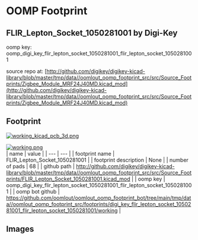 # OOMP Footprint  
## FLIR_Lepton_Socket_1050281001  by Digi-Key  
  
oomp key: oomp_digi_key_flir_lepton_socket_1050281001_flir_lepton_socket_1050281001  
  
source repo at: [http://github.com/digikey/digikey-kicad-library/blob/master/tmp/data//oomlout_oomp_footprint_src/src/Source_Footprints/Zigbee_Module_MRF24J40MD.kicad_mod](http://github.com/digikey/digikey-kicad-library/blob/master/tmp/data//oomlout_oomp_footprint_src/src/Source_Footprints/Zigbee_Module_MRF24J40MD.kicad_mod)  
## Footprint  
  
[![working_kicad_pcb_3d.png](working_kicad_pcb_3d_600.png)](working_kicad_pcb_3d.png)  
  
[![working.png](working_600.png)](working.png)  
| name | value | 
| --- | --- | 
| footprint name | FLIR_Lepton_Socket_1050281001 | 
| footprint description | None | 
| number of pads | 68 | 
| github path | http://github.com/digikey/digikey-kicad-library/blob/master/tmp/data//oomlout_oomp_footprint_src/src/Source_Footprints/FLIR_Lepton_Socket_1050281001.kicad_mod | 
| oomp key | oomp_digi_key_flir_lepton_socket_1050281001_flir_lepton_socket_1050281001 | 
| oomp bot github | https://github.com/oomlout/oomlout_oomp_footprint_bot/tree/main/tmp/data//oomlout_oomp_footprint_src/footprints/digi_key_flir_lepton_socket_1050281001_flir_lepton_socket_1050281001/working | 
## Images  
